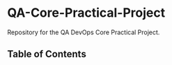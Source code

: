 # QA-Core-Practical-Project
Repository for the QA DevOps Core Practical Project. 

## Table of Contents
